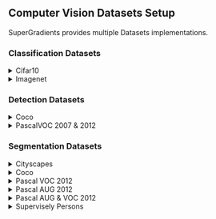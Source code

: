 ## Computer Vision Datasets Setup

SuperGradients provides multiple Datasets implementations.

### Classification Datasets

<details>
<summary>Cifar10</summary>
 
Supports `download`

```python
from super_gradients.training.datasets import Cifar10
dataset = Cifar10(..., download=True)
```
</details>


<details>
<summary>Imagenet</summary>

1. Download imagenet dataset:
   - https://image-net.org/download.php

2. Unzip:

```
    Imagenet
     ├──train
     │  ├──n02093991
     │  │   ├──n02093991_1001.JPEG
     │  │   ├──n02093991_1004.JPEG
     │  │   └──...
     │  ├──n02093992
     │  └──...
     └──val
        ├──n02093991
        ├──n02093992
        └──...
```

3. Instantiate the dataset:
```python
from super_gradients.training.datasets import ImageNetDataset
train_set = ImageNetDataset(root='.../Imagenet/train', ...)
valid_set = ImageNetDataset(root='.../Imagenet/val', ...)
```
</details>


### Detection Datasets

<details>
<summary>Coco</summary>

1. Download coco dataset:
    - annotations: http://images.cocodataset.org/annotations/annotations_trainval2017.zip
    - train2017: http://images.cocodataset.org/zips/train2017.zip
    - val2017: http://images.cocodataset.org/zips/val2017.zip

2. Unzip and organize it as below:
```
    coco
    ├── annotations
    │      ├─ instances_train2017.json
    │      ├─ instances_val2017.json
    │      └─ ...
    └── images
        ├── train2017
        │   ├─ 000000000001.jpg
        │   └─ ...
        └── val2017
            └─ ...
```

3. Instantiate the dataset:
```python
from super_gradients.training.datasets import COCODetectionDataset
train_set = COCODetectionDataset(data_dir='.../coco', subdir='images/train2017', json_file='instances_train2017.json', ...)
valid_set = COCODetectionDataset(data_dir='.../coco', subdir='images/val2017', json_file='instances_val2017.json', ...)
```
</details>


<details>
<summary>PascalVOC 2007 & 2012</summary>

Supports `download`
```python
from super_gradients.training.datasets import PascalVOCDetectionDataset
train_set = PascalVOCDetectionDataset(download=True, ...)
```

Dataset Structure:
```
    Dataset structure:
        ├─images
        │   ├─ train2012
        │   ├─ val2012
        │   ├─ VOCdevkit
        │   │    ├─ VOC2007
        │   │    │  ├──JPEGImages
        │   │    │  ├──SegmentationClass
        │   │    │  ├──ImageSets
        │   │    │  ├──ImageSets/Segmentation
        │   │    │  ├──ImageSets/Main
        │   │    │  ├──ImageSets/Layout
        │   │    │  ├──Annotations
        │   │    │  └──SegmentationObject
        │   │    └──VOC2012
        │   │       ├──JPEGImages
        │   │       ├──SegmentationClass
        │   │       ├──ImageSets
        │   │       ├──ImageSets/Segmentation
        │   │       ├──ImageSets/Main
        │   │       ├──ImageSets/Action
        │   │       ├──ImageSets/Layout
        │   │       ├──Annotations
        │   │       └──SegmentationObject
        │   ├─train2007
        │   ├─test2007
        │   └─val2007
        └─labels
            ├─train2012
            ├─val2012
            ├─train2007
            ├─test2007
            └─val2007
```
</details>



### Segmentation Datasets


<details>
<summary>Cityscapes</summary>

1. Download dataset:
   - a. Cityscapes dataset:
     - gtFine: https://www.cityscapes-dataset.com/file-handling/?packageID=1
     - leftImg8bit: https://www.cityscapes-dataset.com/file-handling/?packageID=3
   - b. metadata folder: https://deci-pretrained-models.s3.amazonaws.com/cityscape_lists.zip


2. a. Unzip and organize cityscapes dataset as below:
```
  root_dir (in recipe default to /data/cityscapes)
      ├─── gtFine
      │       ├── test
      │       │     ├── berlin
      │       │     │   ├── berlin_000000_000019_gtFine_color.png
      │       │     │   ├── berlin_000000_000019_gtFine_instanceIds.png
      │       │     │   └── ...
      │       │     ├── bielefeld
      │       │     │   └── ...
      │       │     └── ...
      │       ├─── train
      │       │     └── ...
      │       └─── val
      │             └── ...
      └─── leftImg8bit
              ├── test
              │     └── ...
              ├─── train
              │     └── ...
              └─── val
                    └── ...
```

2. b. Unzip and organize metadata folder as below:
```
  lists
      ├── labels.csv
      ├── test.lst
      ├── train.lst
      ├── trainval.lst
      └── val.lst
```

2. c. Move Metadata folder to the Cityscapes folder
```
  root_dir (in recipe default to /data/cityscapes)
      ├─── gtFine
      │      └── ...
      ├─── leftImg8bit
      │      └── ...
      └─── lists
             └── ...
```

3. Instantiate the dataset:
```python
from super_gradients.training.datasets import CityscapesDataset

train_set = CityscapesDataset(root_dir='.../root_dir', list_file='lists/train.lst', labels_csv_path='lists/labels.csv', ...)
```


 </details>


<details>
<summary>Coco</summary>

1. Download coco dataset:
    - annotations: http://images.cocodataset.org/annotations/annotations_trainval2017.zip
    - train2017: http://images.cocodataset.org/zips/train2017.zip
    - val2017: http://images.cocodataset.org/zips/val2017.zip

2. Unzip and organize it as below:
```
    coco
    ├── annotations
    │      ├─ instances_train2017.json
    │      ├─ instances_val2017.json
    │      └─ ...
    └── images
        ├── train2017
        │   ├─ 000000000001.jpg
        │   └─ ...
        └── val2017
            └─ ...
```

3. Instantiate the dataset:
```python
from super_gradients.training.datasets import CoCoSegmentationDataSet
train_set = CoCoSegmentationDataSet(data_dir='.../coco', subdir='images/train2017', json_file='instances_train2017.json', ...)
valid_set = CoCoSegmentationDataSet(data_dir='.../coco', subdir='images/val2017', json_file='instances_val2017.json', ...)
```
</details>


<details>
<summary>Pascal VOC 2012</summary>

1. Download pascal datasets:
   - VOC 2012: http://host.robots.ox.ac.uk/pascal/VOC/voc2012/VOCtrainval_11-May-2012.tar

2. Unzip and organize it as below:
```
   pascal_voc_2012
       └──VOCdevkit
             └──VOC2012
                ├──JPEGImages
                ├──SegmentationClass
                ├──ImageSets
                │    ├──Segmentation
                │    │   └── train.txt
                │    ├──Main
                │    ├──Action
                │    └──Layout
                ├──Annotations
                └──SegmentationObject
```

3. Instantiate the dataset:
```python
from super_gradients.training.datasets import PascalVOC2012SegmentationDataSet

train_set = PascalVOC2012SegmentationDataSet(
     root='.../pascal_voc_2012',
     list_file='VOCdevkit/VOC2012/ImageSets/Segmentation/train.txt',
     samples_sub_directory='VOCdevkit/VOC2012/JPEGImages',
     targets_sub_directory='VOCdevkit/VOC2012/SegmentationClass',
     ...
 )
valid_set = PascalVOC2012SegmentationDataSet(
     root='.../pascal_voc_2012',
     list_file='VOCdevkit/VOC2012/ImageSets/Segmentation/val.txt',
     samples_sub_directory='VOCdevkit/VOC2012/JPEGImages',
     targets_sub_directory='VOCdevkit/VOC2012/SegmentationClass',
     ...
 )
```
</details>


<details>
<summary>Pascal AUG 2012</summary>

1. Download pascal datasets:
   - AUG 2012: https://www2.eecs.berkeley.edu/Research/Projects/CS/vision/grouping/semantic_contours/benchmark.tgz

2. Unzip and organize it as below:
```
   pascal_voc_2012
       └──VOCaug
           ├── aug.txt
           └── dataset
                 ├──inst
                 ├──img
                 └──cls
```


3. Instantiate the dataset:
```python
from super_gradients.training.datasets import PascalAUG2012SegmentationDataSet

train_set = PascalAUG2012SegmentationDataSet(
     root='.../pascal_voc_2012',
     list_file='VOCaug/dataset/aug.txt',
     samples_sub_directory='VOCaug/dataset/img',
     targets_sub_directory='VOCaug/dataset/cls',
     ...
 )
```

NOTE: this dataset is only available for training. To test, please use PascalVOC2012SegmentationDataSet.
 </details>



<details>
<summary>Pascal AUG & VOC 2012</summary>

1. Download pascal datasets:
   - VOC 2012: http://host.robots.ox.ac.uk/pascal/VOC/voc2012/VOCtrainval_11-May-2012.tar
   - AUG 2012: https://www2.eecs.berkeley.edu/Research/Projects/CS/vision/grouping/semantic_contours/benchmark.tgz

2. Unzip and organize it as below:
```
   pascal_voc_2012
       ├─VOCdevkit
       │ └──VOC2012
       │    ├──JPEGImages
       │    ├──SegmentationClass
       │    ├──ImageSets
       │    │    ├──Segmentation
       │    │    │   └── train.txt
       │    │    ├──Main
       │    │    ├──Action
       │    │    └──Layout
       │    ├──Annotations
       │    └──SegmentationObject
       └──VOCaug
           ├── aug.txt
           └── dataset
                 ├──inst
                 ├──img
                 └──cls
```


3. Instantiate the dataset:
```python
from super_gradients.training.datasets import PascalVOCAndAUGUnifiedDataset
train_set = PascalVOCAndAUGUnifiedDataset(root='.../pascal_voc_2012', ...)
```

 NOTE: this dataset is only available for training. To test, please use PascalVOC2012SegmentationDataSet.
 </details>


<details>
<summary>Supervisely Persons</summary>

1. Download supervisely dataset:
   - https://deci-pretrained-models.s3.amazonaws.com/supervisely-persons.zip)

2. Unzip:
```
   supervisely-persons
    ├──images
    │    ├──image-name.png
    │    └──...
    ├──images_600x800
    │    ├──image-name.png
    │    └──...
    ├──masks
    └──masks_600x800
```


3. Instantiate the dataset:
```python
from super_gradients.training.datasets import SuperviselyPersonsDataset
train_set = SuperviselyPersonsDataset(root_dir='.../supervisely-persons', list_file='train.csv', ...)
valid_set = SuperviselyPersonsDataset(root_dir='.../supervisely-persons', list_file='val.csv', ...)
```

NOTE: this dataset is only available for training. To test, please use PascalVOC2012SegmentationDataSet.
 </details>
